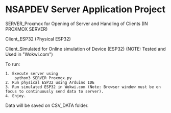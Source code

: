 # NSAPDEV Server Application Project

SERVER_Proxmox for Opening of Server and Handling of Clients (IN PROXMOX SERVER)

Client_ESP32 (Physical ESP32)

Client_Simulated for Online simulation of Device (ESP32) (NOTE: Tested and Used in "Wokwi.com")

 To run:
	
    1. Execute server using
        python3 SERVER_Proxmox.py
    2. Run physical ESP32 using Arduino IDE
    3. Run simulated ESP32 in Wokwi.com (Note: Browser window must be on focus to continuously send data to server).
    4. Enjoy.
    
Data will be saved on CSV_DATA folder.
